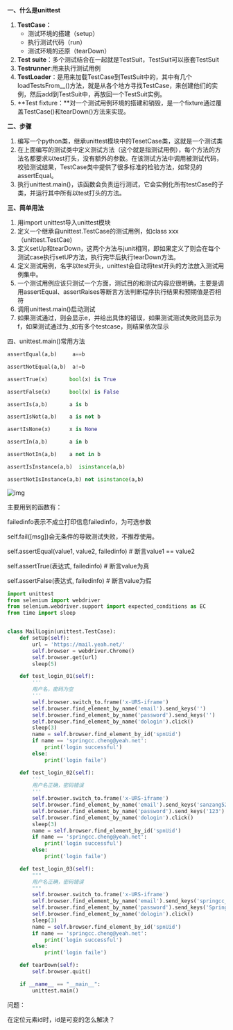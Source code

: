 **一、什么是unittest**

1. **TestCase：**
   - 测试环境的搭建（setup）
   - 执行测试代码（run）
   - 测试环境的还原（tearDown）
2. **Test suite**：多个测试结合在一起就是TestSuit，TestSuit可以嵌套TestSuit
3. **Testrunner**:用来执行测试用例
4. **TestLoader**：是用来加载TestCase到TestSuit中的，其中有几个loadTestsFrom__()方法，就是从各个地方寻找TestCase，来创建他们的实例，然后add到TestSuit中，再放回一个TestSuit实例。
5. **Test fixture：**对一个测试用例环境的搭建和销毁，是一个fixture通过覆盖TestCase()和tearDown()方法来实现。

**二、步骤**

1. 编写一个python类，继承unittest模块中的TesetCase类，这就是一个测试类
2. 在上面编写的测试类中定义测试方法（这个就是指测试用例），每个方法的方法名都要求以test打头，没有额外的参数。在该测试方法中调用被测试代码，校验测试结果，TestCase类中提供了很多标准的检验方法，如常见的assertEqual。
3. 执行unittest.main()，该函数会负责运行测试，它会实例化所有testCase的子类，并运行其中所有以test打头的方法。

**三、简单用法**

1. 用import unittest导入unittest模块
2. 定义一个继承自unittest.TestCase的测试用例，如class xxx（unittest.TestCae)
3. 定义setUp和tearDown，这两个方法与junit相同，即如果定义了则会在每个测试case执行setUP方法，执行完毕后执行tearDown方法。
4. 定义测试用例，名字以test开头，unittest会自动将test开头的方法放入测试用例集中。
5. 一个测试用例应该只测试一个方面，测试目的和测试内容应很明确，主要是调用assertEqual、assertRaises等断言方法判断程序执行结果和预期值是否相符
6. 调用unittest.main()启动测试
7. 如果测试通过，则会显示e，并给出具体的错误，如果测试测试失败则显示为f，如果测试通过为.,如有多个testcase，则结果依次显示

四、unittest.main()常用方法

```python
assertEqual(a,b)     a==b

assertNotEqual(a,b)  a!=b

assertTrue(x)       bool(x) is True

assertFalse(x)      bool(x) is False

assertIs(a,b)       a is b

assertIsNot(a,b)    a is not b

asertIsNone(x) 		x is None

assertIn(a,b)		a in b

assertNotIn(a,b)	a not in b

assertIsInstance(a,b)  isinstance(a,b)

assertNotIsInstance(a,b) not isinstance(a,b)
```

![img](https://upload-images.jianshu.io/upload_images/11349666-80bb857d40e76800.png)

主要用到的函数有：

failedinfo表示不成立打印信息failedinfo，为可选参数

self.fail([msg])会无条件的导致测试失败，不推荐使用。

self.assertEqual(value1, value2, failedinfo) # 断言value1 == value2

self.assertTrue(表达式, failedinfo) # 断言value为真

self.assertFalse(表达式, failedinfo) # 断言value为假

```python
import unittest
from selenium import webdriver
from selenium.webdriver.support import expected_conditions as EC
from time import sleep


class MailLogin(unittest.TestCase):
    def setUp(self):
        url = 'https://mail.yeah.net/'
        self.browser = webdriver.Chrome()
        self.browser.get(url)
        sleep(5)

    def test_login_01(self):
        '''
        用户名，密码为空
        '''
        self.browser.switch_to.frame('x-URS-iframe')
        self.browser.find_element_by_name('email').send_keys('')
        self.browser.find_element_by_name('password').send_keys('')
        self.browser.find_element_by_name('dologin').click()
        sleep(3)
        name = self.browser.find_element_by_id('spnUid')
        if name == 'springcc.cheng@yeah.net':
            print('login successful')
        else:
            print('login faile')

    def test_login_02(self):
        '''
        用户名正确，密码错误
        '''
        self.browser.switch_to.frame('x-URS-iframe')
        self.browser.find_element_by_name('email').send_keys('sanzang520')
        self.browser.find_element_by_name('password').send_keys('123')
        self.browser.find_element_by_name('dologin').click()
        sleep(3)
        name = self.browser.find_element_by_id('spnUid')
        if name == 'springcc.cheng@yeah.net':
            print('login successful')
        else:
            print('login faile')

    def test_login_03(self):
        """
        用户名正确，密码错误
        """
        self.browser.switch_to.frame('x-URS-iframe')
        self.browser.find_element_by_name('email').send_keys('springcc_cheng')
        self.browser.find_element_by_name('password').send_keys('Spring112233')
        self.browser.find_element_by_name('dologin').click()
        sleep(3)
        name = self.browser.find_element_by_id('spnUid')
        if name == 'springcc.cheng@yeah.net':
            print('login successful')
        else:
            print('login faile')

    def tearDown(self):
        self.browser.quit()

    if __name__ == "__main__":
        unittest.main()

```

问题：

在定位元素id时，id是可变的怎么解决？